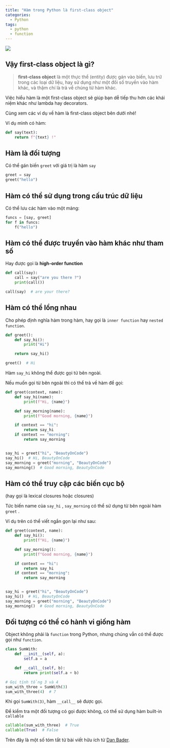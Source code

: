 ```yaml
---
title: "Hàm trong Python là first-class object"
categories:
  - Python
tags:
  - python
  - function
---
```

![](/images/2022/10/2022-10-ham-trong-python-la-first-class-object-cover.webp)

## Vậy first-class object là gì?

> **first-class object** là một thực thể (entity) được gán vào biến, lưu trữ trong các loại dữ liệu, hay sử dụng như một đối số truyền vào hàm khác, và thậm chí là trả về chúng từ hàm khác.

Việc hiểu hàm là một first-class object sẽ giúp bạn dễ tiếp thu hơn các khái niệm khác như lambda hay decorators.

Cùng xem các ví dụ về hàm là first-class object bên dưới nhé!

Ví dụ mình có hàm:

```python
def say(text):
    return f"{text} !"
```

## Hàm là đối tượng

Có thể gán biến `greet` với giá trị là hàm `say`

```python
greet = say
greet("hello")
```

## Hàm có thể sử dụng trong cấu trúc dữ liệu

Có thể lưu các hàm vào một mảng:

```python
funcs = [say, greet]
for f in funcs:
    f("hello")
```

## Hàm có thể được truyền vào hàm khác như tham số

Hay được gọi là **high-order function**

```python
def call(say):
    call = say("are you there ?")
    print(call())

call(say)  # are your there?
```

## Hàm có thể lồng nhau

Cho phép định nghĩa hàm trong hàm, hay gọi là `inner function` hay `nested function`.

```python
def greet():
    def say_hi():
        print("Hi")

    return say_hi()

greet()  # Hi
```

Hàm `say_hi` không thể được gọi từ bên ngoài.

Nếu muốn gọi từ bên ngoài thì có thể trả về hàm để gọi:

```python
def greet(context, name):
    def say_hi(name):
        print(f"Hi, {name}")

    def say_morning(name):
        print(f"Good morning, {name}")

    if context == "hi":
        return say_hi
    if context == "morning":
        return say_morning


say_hi = greet("hi", "BeautyOnCode")
say_hi()  # Hi, BeautyOnCode
say_morning = greet("morning", "BeautyOnCode")
say_morning()  # Good morning, BeautyOnCode
```

## Hàm có thể truy cập các biến cục bộ
(hay gọi là lexical closures hoặc closures)

Tức biến name của `say_hi` , `say_morning` có thể sử dụng từ bên ngoài hàm `greet` .

Ví dụ trên có thể viết ngắn gọn lại như sau:

```python
def greet(context, name):
    def say_hi():
        print(f"Hi, {name}")

    def say_morning():
        print(f"Good morning, {name}")

    if context == "hi":
        return say_hi
    if context == "morning":
        return say_morning


say_hi = greet("hi", "BeautyOnCode")
say_hi()  # Hi, BeautyOnCode
say_morning = greet("morning", "BeautyOnCode")
say_morning()  # Good morning, BeautyOnCode
```

## Đối tượng có thể có hành vi giống hàm

Object không phải là `function` trong Python, nhưng chúng vẫn có thể được gọi như `function`.

```python
class SumWith:
    def __init__(self, a):
        self.a = a

    def __call__(self, b):
        return print(self.a + b)

# Gọi tính tổng 3 và 4
sum_with_three = SumWith(3)
sum_with_three(4)  # 7
```

Khi gọi `SumWith(3)`, hàm `__call__` sẽ được gọi.

Để kiểm tra một đối tượng có gọi được không, có thể sử dụng hàm built-in `callable`

```python
callable(sum_with_three)  # True
callable(True)  # False
```

Trên đây là một số tóm tắt từ bài viết hữu ích từ [Dan Bader](https://dbader.org/blog/python-first-class-functions).

